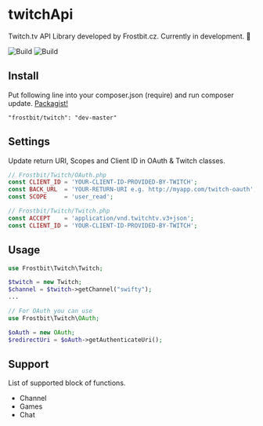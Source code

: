 # twitchApi
Twitch.tv API Library developed by Frostbit.cz. Currently in development. :space_invader:

![Build](https://scrutinizer-ci.com/g/Frostbit/twitchApi/badges/build.png?b=master)
![Build](https://scrutinizer-ci.com/g/Frostbit/twitchApi/badges/quality-score.png?b=master)

## Install
Put following line into your composer.json (require) and run composer update. [Packagist!](https://packagist.org/packages/frostbit/twitch)
```
"frostbit/twitch": "dev-master"
```

## Settings
Update return URI, Scopes and Client ID in OAuth & Twitch classes.
```php
// Frostbit/Twitch/OAuth.php
const CLIENT_ID = 'YOUR-CLIENT-ID-PROVIDED-BY-TWITCH';
const BACK_URL  = 'YOUR-RETURN-URI e.g. http://myapp.com/twitch-oauth';
const SCOPE     = 'user_read';

// Frostbit/Twitch/Twitch.php
const ACCEPT    = 'application/vnd.twitchtv.v3+json';
const CLIENT_ID = 'YOUR-CLIENT-ID-PROVIDED-BY-TWITCH';
```

## Usage
```php
use Frostbit\Twitch\Twitch;

$twitch = new Twitch;
$channel = $twitch->getChannel("swifty");
...

// For OAuth you can use
use Frostbit\Twitch\OAuth;

$oAuth = new OAuth;
$redirectUri = $oAuth->getAuthenticateUri();
```

## Support
List of supported block of functions.

* Channel
* Games
* Chat
